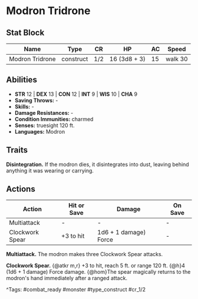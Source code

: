 # Modron Tridrone

## Stat Block

| Name | Type | CR | HP | AC | Speed |
|------|------|----|----|----|-------|
| Modron Tridrone | construct | 1/2 | 16 (3d8 + 3) | 15 | walk 30 |

## Abilities

- **STR** 12 | **DEX** 13 | **CON** 12 | **INT** 9 | **WIS** 10 | **CHA** 9
- **Saving Throws:** -  
- **Skills:** -  
- **Damage Resistances:** -  
- **Condition Immunities:** charmed  
- **Senses:** truesight 120 ft.  
- **Languages:** Modron

## Traits

**Disintegration.** If the modron dies, it disintegrates into dust, leaving behind anything it was wearing or carrying.


## Actions

| Action | Hit or Save | Damage | On Save |
|--------|--------------|--------|----------|
| Multiattack | - | - | - |
| Clockwork Spear | +3 to hit | 1d6 + 1 damage) Force | - |

**Multiattack.** The modron makes three Clockwork Spear attacks.

**Clockwork Spear.** {@atkr m,r} +3 to hit, reach 5 ft. or range 120 ft. {@h}4 (1d6 + 1 damage) Force damage. {@hom}The spear magically returns to the modron's hand immediately after a ranged attack.


^Tags: #combat_ready #monster #type_construct #cr_1/2